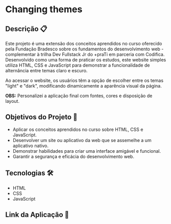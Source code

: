 # Changing themes

## Descrição 📋

Este projeto é uma extensão dos conceitos aprendidos no curso oferecido pela Fundação Bradesco sobre os fundamentos do desenvolvimento web - complementar à trilha Dev Fullstack Jr do +praTi em parceria com Codifica. Desenvolvido como uma forma de praticar os estudos, este website simples utiliza HTML, CSS e JavaScript para demonstrar a funcionalidade de alternância entre temas claro e escuro.

Ao acessar o website, os usuários têm a opção de escolher entre os temas "light" e "dark", modificando dinamicamente a aparência visual da página.

**OBS:** Personalizei a aplicação final com fontes, cores e disposição de layout.

## Objetivos do Projeto 📌

- Aplicar os conceitos aprendidos no curso sobre HTML, CSS e JavaScript.
- Desenvolver um site ou aplicativo da web que se assemelhe a um aplicativo nativo.
- Demonstrar habilidades para criar uma interface amigável e funcional.
- Garantir a segurança e eficácia do desenvolvimento web.

## Tecnologias 🛠️

- HTML
- CSS
- JavaScript

## Link da Aplicação 🔗
